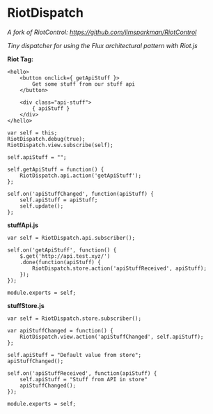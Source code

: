 RiotDispatch
=
*A fork of RiotControl: https://github.com/jimsparkman/RiotControl*

*Tiny dispatcher for using the Flux architectural pattern with Riot.js*

**Riot Tag:**
```
<hello>
    <button onclick={ getApiStuff }>
        Get some stuff from our stuff api
    </button>

    <div class="api-stuff">
        { apiStuff }
    </div>
</hello>

var self = this;
RiotDispatch.debug(true);
RiotDispatch.view.subscribe(self);

self.apiStuff = "";

self.getApiStuff = function() {
    RiotDispatch.api.action('getApiStuff');
};

self.on('apiStuffChanged', function(apiStuff) {
    self.apiStuff = apiStuff;
    self.update();
};
```

**stuffApi.js**
```
var self = RiotDispatch.api.subscriber();

self.on('getApiStuff', function() {
    $.get('http://api.test.xyz/')
    .done(function(apiStuff) {
        RiotDispatch.store.action('apiStuffReceived', apiStuff);
    });
});

module.exports = self;
```

**stuffStore.js**
```
var self = RiotDispatch.store.subscriber();

var apiStuffChanged = function() {
    RiotDispatch.view.action('apiStuffChanged', self.apiStuff);
};

self.apiStuff = "Default value from store";
apiStuffChanged();

self.on('apiStuffReceived', function(apiStuff) {
    self.apiStuff = "Stuff from API in store"
    apiStuffChanged();
});

module.exports = self;
```
